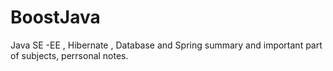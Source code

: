 # BoostJava

Java SE -EE , Hibernate , Database and Spring summary and important part of subjects, perrsonal notes. 
